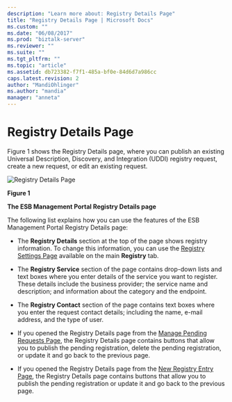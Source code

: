```yaml
---
description: "Learn more about: Registry Details Page"
title: "Registry Details Page | Microsoft Docs"
ms.custom: ""
ms.date: "06/08/2017"
ms.prod: "biztalk-server"
ms.reviewer: ""
ms.suite: ""
ms.tgt_pltfrm: ""
ms.topic: "article"
ms.assetid: db723382-f7f1-485a-bf0e-84d6d7a986cc
caps.latest.revision: 2
author: "MandiOhlinger"
ms.author: "mandia"
manager: "anneta"
---
```

# Registry Details Page
Figure 1 shows the Registry Details page, where you can publish an existing Universal Description, Discovery, and Integration (UDDI) registry request, create a new request, or edit an existing request.  
  
 ![Registry Details Page](../esb-toolkit/media/ch8-registrydetailspage.gif "Ch8-RegistryDetailsPage")  
  
 **Figure 1**  
  
 **The ESB Management Portal Registry Details page**  
  
 The following list explains how you can use the features of the ESB Management Portal Registry Details page:  
  
-   The **Registry Details** section at the top of the page shows registry information. To change this information, you can use the [Registry Settings Page](../esb-toolkit/registry-settings-page.md) available on the main **Registry** tab.  
  
-   The **Registry Service** section of the page contains drop-down lists and text boxes where you enter details of the service you want to register. These details include the business provider; the service name and description; and information about the category and the endpoint.  
  
-   The **Registry Contact** section of the page contains text boxes where you enter the request contact details; including the name, e-mail address, and the type of user.  
  
-   If you opened the Registry Details page from the [Manage Pending Requests Page](../esb-toolkit/manage-pending-requests-page.md), the Registry Details page contains buttons that allow you to publish the pending registration, delete the pending registration, or update it and go back to the previous page.  
  
-   If you opened the Registry Details page from the [New Registry Entry Page](../esb-toolkit/new-registry-entry-page.md), the Registry Details page contains buttons that allow you to publish the pending registration or update it and go back to the previous page.
